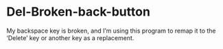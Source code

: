 # Del-Broken-back-button
My backspace key is broken, and I’m using this program to remap it to the ‘Delete’ key or another key as a replacement.
